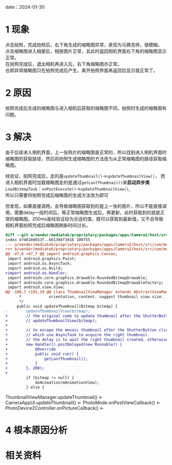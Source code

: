 date：2024-01-30

# 1 现象

点击拍照，完成拍照后，右下角生成的缩略图异常，表现为马赛克样，很模糊。  
点击缩略图进入相册后，相册图片正常，且此时返回相机界面右下角的缩略图显示正常。  
在拍照完成后，退出相机再进入后，右下角缩略图亦正常。  
也即异常缩略图只在拍照完成后产生，离开拍照界面再返回后显示就正常了。  
# 2 原因
拍照完成后生成的缩略图与进入相机后获取的缩略图不同，拍照时生成的缩略图有问题。  

# 3 解决
由于后续进入相机界面，上一张照片的缩略图是正常的，所以找到进入相机界面时缩略图的获取路径，然后将拍照生成缩略图的方法改为从正常缩略图的路径获取缩略图。  

经验证，拍照完成后，走的是`updateThumbnail()`->`updateThumbnailView()`，
而进入相机界面时加载缩略图走的是通过`getLastThumbnail()`来**启动异步类**`LoadBitmapTask`：`onPostExecute()`->`updateThumbnailView()`,  
所以只需要将拍照完成后缩略图的生成方法改为即可  

但发现，如果直接调用，会导致缩略图获取到的是上一张的图片，所以不能直接调用，需要delay一段时间后，等正常缩略图生成后，再更新，此时获取到的就是正常的缩略图。200ms是经验证较为合适的值，既可以获取到最新值，又不会导致相机界面拍照完成后缩略图刷新时间过长。

```diff
diff --git a/vendor/mediatek/proprietary/packages/apps/Camera2/host/src/com/mediatek/camera/ui/ThumbnailViewManager.java b/vendor/mediatek/proprietary/packages/apps/Camera2/host/src/com/mediatek/camera/ui/ThumbnailViewManager.java
index e74610d653f..661366f3916 100755
--- a/vendor/mediatek/proprietary/packages/apps/Camera2/host/src/com/mediatek/camera/ui/ThumbnailViewManager.java
+++ b/vendor/mediatek/proprietary/packages/apps/Camera2/host/src/com/mediatek/camera/ui/ThumbnailViewManager.java
@@ -47,6 +47,7 @@ import android.graphics.Canvas;
 import android.graphics.Paint;
 import android.os.AsyncTask;
 import android.os.Build;
+import android.os.Handler;
 import androidx.core.graphics.drawable.RoundedBitmapDrawable;
 import androidx.core.graphics.drawable.RoundedBitmapDrawableFactory;
 import android.view.View;
@@ -190,7 +191,19 @@ class ThumbnailViewManager extends AbstractViewManager {
      *            orientation, content. suggest thumbnail view size.
      */
     public void updateThumbnail(Bitmap bitmap) {
-        updateThumbnailView(bitmap);
+        // the original code to update thumbnail after the ShutterButton click in the camera ui（thumbnail will be mosaic）（by libin）
+        // updateThumbnailView(bitmap);
+
+        // to escape the mosaic thumbnail after the ShutterButton click by the getLastThumbnail(),
+        // which use AsyncTask to acquire the right thumbnail.
+        // the delay is to wait the right thumbnail created, otherwise, it will be the previous picture（by libin）
+        new Handler().postDelayed(new Runnable() {
+            @Override
+            public void run() {
+                getLastThumbnail();
+            }
+        }, 200);
+
         if (bitmap != null) {
             doAnimation(mAnimationView);
         } else {
```

ThumbnailViewManager.updateThumbnail() <- CameraAppUI.updateThumbnail() <- PhotoMode.onPostViewCallback() <- PhotoDevice2Controller.onPictureCallback() <- 

# 4 根本原因分析


# 相关资料
[]()